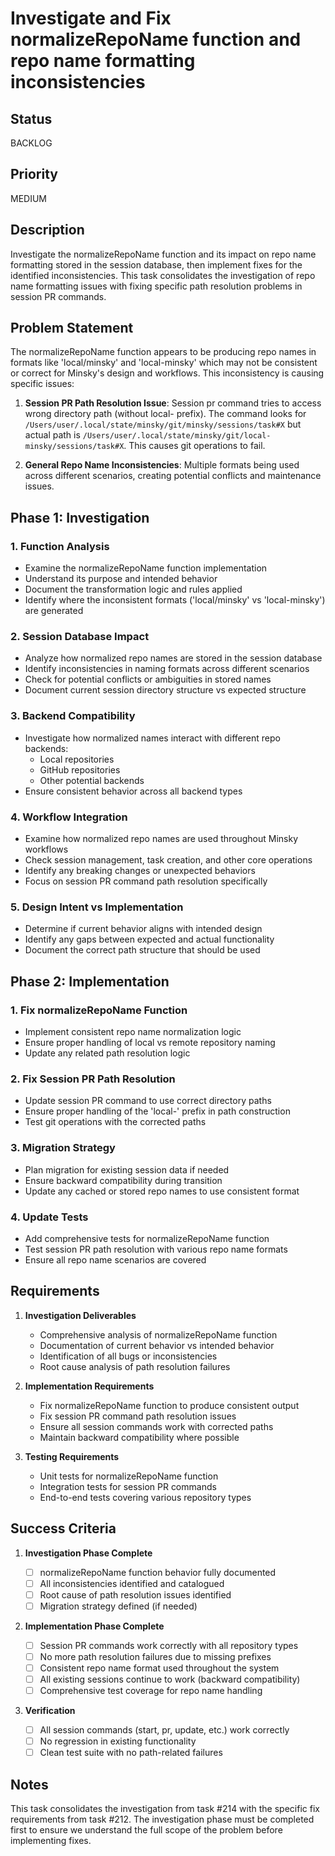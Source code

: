 # Investigate and Fix normalizeRepoName function and repo name formatting inconsistencies

## Status

BACKLOG

## Priority

MEDIUM

## Description

Investigate the normalizeRepoName function and its impact on repo name formatting stored in the session database, then implement fixes for the identified inconsistencies. This task consolidates the investigation of repo name formatting issues with fixing specific path resolution problems in session PR commands.

## Problem Statement

The normalizeRepoName function appears to be producing repo names in formats like 'local/minsky' and 'local-minsky' which may not be consistent or correct for Minsky's design and workflows. This inconsistency is causing specific issues:

1. **Session PR Path Resolution Issue**: Session pr command tries to access wrong directory path (without local- prefix). The command looks for `/Users/user/.local/state/minsky/git/minsky/sessions/task#X` but actual path is `/Users/user/.local/state/minsky/git/local-minsky/sessions/task#X`. This causes git operations to fail.

2. **General Repo Name Inconsistencies**: Multiple formats being used across different scenarios, creating potential conflicts and maintenance issues.

## Phase 1: Investigation

### 1. Function Analysis

- Examine the normalizeRepoName function implementation
- Understand its purpose and intended behavior
- Document the transformation logic and rules applied
- Identify where the inconsistent formats ('local/minsky' vs 'local-minsky') are generated

### 2. Session Database Impact

- Analyze how normalized repo names are stored in the session database
- Identify inconsistencies in naming formats across different scenarios
- Check for potential conflicts or ambiguities in stored names
- Document current session directory structure vs expected structure

### 3. Backend Compatibility

- Investigate how normalized names interact with different repo backends:
  - Local repositories
  - GitHub repositories
  - Other potential backends
- Ensure consistent behavior across all backend types

### 4. Workflow Integration

- Examine how normalized repo names are used throughout Minsky workflows
- Check session management, task creation, and other core operations
- Identify any breaking changes or unexpected behaviors
- Focus on session PR command path resolution specifically

### 5. Design Intent vs Implementation

- Determine if current behavior aligns with intended design
- Identify any gaps between expected and actual functionality
- Document the correct path structure that should be used

## Phase 2: Implementation

### 1. Fix normalizeRepoName Function

- Implement consistent repo name normalization logic
- Ensure proper handling of local vs remote repository naming
- Update any related path resolution logic

### 2. Fix Session PR Path Resolution

- Update session PR command to use correct directory paths
- Ensure proper handling of the 'local-' prefix in path construction
- Test git operations with the corrected paths

### 3. Migration Strategy

- Plan migration for existing session data if needed
- Ensure backward compatibility during transition
- Update any cached or stored repo names to use consistent format

### 4. Update Tests

- Add comprehensive tests for normalizeRepoName function
- Test session PR path resolution with various repo name formats
- Ensure all repo name scenarios are covered

## Requirements

1. **Investigation Deliverables**

   - Comprehensive analysis of normalizeRepoName function
   - Documentation of current behavior vs intended behavior
   - Identification of all bugs or inconsistencies
   - Root cause analysis of path resolution failures

2. **Implementation Requirements**

   - Fix normalizeRepoName function to produce consistent output
   - Fix session PR command path resolution issues
   - Ensure all session commands work with corrected paths
   - Maintain backward compatibility where possible

3. **Testing Requirements**
   - Unit tests for normalizeRepoName function
   - Integration tests for session PR commands
   - End-to-end tests covering various repository types

## Success Criteria

1. **Investigation Phase Complete**

   - [ ] normalizeRepoName function behavior fully documented
   - [ ] All inconsistencies identified and catalogued
   - [ ] Root cause of path resolution issues identified
   - [ ] Migration strategy defined (if needed)

2. **Implementation Phase Complete**

   - [ ] Session PR commands work correctly with all repository types
   - [ ] No more path resolution failures due to missing prefixes
   - [ ] Consistent repo name format used throughout the system
   - [ ] All existing sessions continue to work (backward compatibility)
   - [ ] Comprehensive test coverage for repo name handling

3. **Verification**
   - [ ] All session commands (start, pr, update, etc.) work correctly
   - [ ] No regression in existing functionality
   - [ ] Clean test suite with no path-related failures

## Notes

This task consolidates the investigation from task #214 with the specific fix requirements from task #212. The investigation phase must be completed first to ensure we understand the full scope of the problem before implementing fixes.
